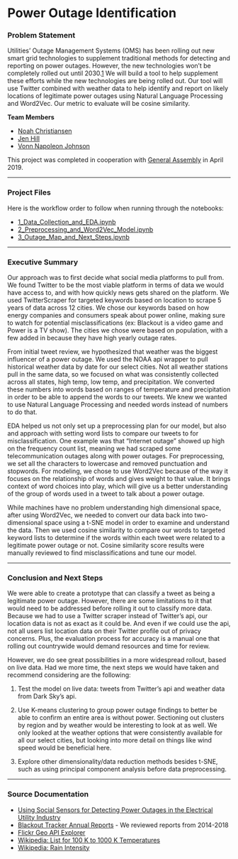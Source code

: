 # Power Outage Identification

### Problem Statement 

Utilities’ Outage Management Systems (OMS) has been rolling out new smart grid technologies to supplement traditional methods for detecting and reporting on power outages. However, the new technologies won’t be completely rolled out until 2030.[1](http://people.stern.nyu.edu/kbauman/research/papers/2015_KBauman_WITS.pdf) We will build a tool to help supplement these efforts while the new technologies are being rolled out. Our tool will use Twitter combined with weather data to help identify and report on likely locations of legitimate power outages using Natural Language Processing and Word2Vec. Our metric to evaluate will be cosine similarity.

**Team Members**

- [Noah Christiansen](https://www.linkedin.com/in/noah-christiansen/)
- [Jen Hill](https://www.linkedin.com/in/jenhill/)
- [Vonn Napoleon Johnson](https://www.linkedin.com/in/johnsovo/)

This project was completed in cooperation with [General Assembly](https://generalassemb.ly) in April 2019.

---

### Project Files

Here is the workflow order to follow when running through the notebooks:

- [1_Data_Collection_and_EDA.ipynb](./1_Data_Collection_and_EDA.ipynb)
- [2_Preprocessing_and_Word2Vec_Model.ipynb](./2_Preprocessing_and_Word2Vec_Model.ipynb)
- [3_Outage_Map_and_Next_Steps.ipynb](./3_Outage_Map_and_Next_Steps.ipynb)

---

### Executive Summary

Our approach was to first decide what social media platforms to pull from. We found Twitter to be the most viable platform in terms of data we would have access to, and with how quickly news gets shared on the platform. We used TwitterScraper for targeted keywords based on location to scrape 5 years of data across 12 cities. We chose our keywords based on how energy companies and consumers speak about power online, making sure to watch for potential misclassifications (ex: Blackout is a video game and Power is a TV show). The cities we chose were based on population, with a few added in because they have high yearly outage rates.

From initial tweet review, we hypothesized that weather was the biggest influencer of a power outage. We used the NOAA api wrapper to pull historical weather data by date for our select cities. Not all weather stations pull in the same data, so we focused on what was consistently collected across all states, high temp, low temp, and precipitation. We converted these numbers into words based on ranges of temperature and precipitation in order to be able to append the words to our tweets. We knew we wanted to use Natural Language Processing and needed words instead of numbers to do that.

EDA helped us not only set up a preprocessing plan for our model, but also and approach with setting word lists to compare our tweets to for misclassification. One example was that “Internet outage” showed up high on the frequency count list, meaning we had scraped some telecommunication outages along with power outages. For preprocessing, we set all the characters to lowercase and removed punctuation and stopwords. For modeling, we chose to use Word2Vec because of the way it focuses on the relationship of words and gives weight to that value. It brings context of word choices into play, which will give us a better understanding of the group of words used in a tweet to talk about a power outage.

While machines have no problem understanding high dimensional space, after using Word2Vec, we needed to convert our data back into two-dimensional space using a t-SNE model in order to examine and understand the data. Then we used cosine similarity to compare our words to targeted keyword lists to determine if the words within each tweet were related to a legitimate power outage or not. Cosine similarity score results were manually reviewed to find misclassifications and tune our model. 

---

### Conclusion and Next Steps

We were able to create a prototype that can classify a tweet as being a legitimate power outage. However, there are some limitations to it that would need to be addressed before rolling it out to classify more data. Because we had to use a Twitter scraper instead of Twitter’s api, our location data is not as exact as it could be. And even if we could use the api, not all users list location data on their Twitter profile out of privacy concerns. Plus, the evaluation process for accuracy is a manual one that rolling out countrywide would demand resources and time for review.

However, we do see great possibilities in a more widespread rollout, based on live data. Had we more time, the next steps we would have taken and recommend considering are the following:

1. Test the model on live data: tweets from Twitter’s api and weather data from Dark Sky’s api. 

2. Use K-means clustering to group power outage findings to better be able to confirm an entire area is without power. Sectioning out clusters by region and by weather would be interesting to look at as well. We only looked at the weather options that were consistently available for all our select cities, but looking into more detail on things like wind speed would be beneficial here.

3. Explore other dimensionality/data reduction methods besides t-SNE, such as using principal component analysis before data preprocessing.


---

### Source Documentation

- [Using Social Sensors for Detecting Power Outages in the Electrical Utility Industry](http://people.stern.nyu.edu/kbauman/research/papers/2015_KBauman_WITS.pdf) 
- [Blackout Tracker Annual Reports](https://switchon.eaton.com/plug/blackout-tracker) - We reviewed reports from 2014-2018
- [Flickr Geo API Explorer](https://www.flickr.com/places/info/1)
- [Wikipedia: List for 100 K to 1000 K Temperatures](https://en.wikipedia.org/wiki/Orders_of_magnitude_(temperature)#Detailed_list_for_100_K_to_1000_K) 
- [Wikipedia: Rain Intensity](https://en.wikipedia.org/wiki/Rain#Intensity)